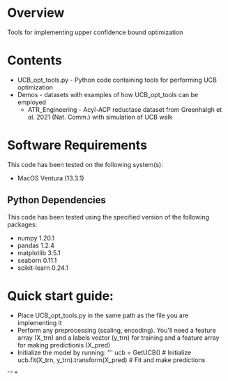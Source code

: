 # Overview 
Tools for implementing upper confidence bound optimization

# Contents
* UCB_opt_tools.py - Python code containing tools for performing UCB optimization
* Demos - datasets with examples of how UCB_opt_tools can be employed 
  * ATR_Engineering - Acyl-ACP reductase dataset from Greenhalgh et al. 2021 (Nat. Comm.) with simulation of UCB walk

# Software Requirements 
This code has been tested on the following system(s): 
 * MacOS Ventura (13.3.1)

## Python Dependencies 

This code has been tested using the specified version of the following packages: 
* numpy 1.20.1
* pandas 1.2.4
* matplotlib 3.5.1
* seaborn 0.11.1
* scikit-learn 0.24.1

# Quick start guide: 
* Place UCB_opt_tools.py in the same path as the file you are implementing it
* Perform any preprocessing (scaling, encoding). You'll need a feature array (X_trn) and a labels vector (y_trn) for training and a feature array for making predictionis (X_pred)
* Initialize the model by running: 
''' 
ucb = GetUCB() # Initialize 
ucb.fit(X_trn, y_trn).transform(X_pred) # Fit and make predictions 

''' 
* 

  



